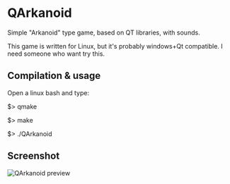 # QArkanoid
Simple "Arkanoid" type game, based on QT libraries, with sounds.

This game is written for Linux, but it's probably windows+Qt compatible. I need someone who want try this.


## Compilation & usage

Open a linux bash and type:

$> qmake

$> make

$> ./QArkanoid

## Screenshot
![QArkanoid preview](https://octodex.github.com/images/yaktocat.png)
